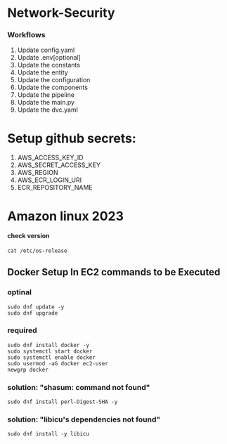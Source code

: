 # Network-Security


### Workflows

1. Update config.yaml
2. Update .env[optional]
3. Update the constants
4. Update the entity
5. Update the configuration
6. Update the components
7. Update the pipeline 
8. Update the main.py
9. Update the dvc.yaml

# Setup github secrets:
1. AWS_ACCESS_KEY_ID
2. AWS_SECRET_ACCESS_KEY
3. AWS_REGION
4. AWS_ECR_LOGIN_URI
5. ECR_REPOSITORY_NAME


# Amazon linux 2023
#### check version
```
cat /etc/os-release
```
## Docker Setup In EC2 commands to be Executed
### optinal

```
sudo dnf update -y
sudo dnf upgrade
```

### required

```
sudo dnf install docker -y
sudo systemctl start docker
sudo systemctl enable docker
sudo usermod -aG docker ec2-user
newgrp docker
```

### solution: "shasum: command not found"
```
sudo dnf install perl-Digest-SHA -y
```

### solution: "libicu's dependencies not found"
```
sudo dnf install -y libicu
```

